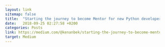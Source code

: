 ```yaml
---
layout: link
sitemap: false
title:  "Starting the journey to become Mentor for new Python developers and Core Developer for Python/CPython"
date:   2018-09-25 02:27:58 +0200
categories: Posts
link: https://medium.com/@kenanbek/starting-the-journey-to-become-mentor-for-new-python-developers-and-core-developer-for-d520d393641f
target: Medium
---
```

